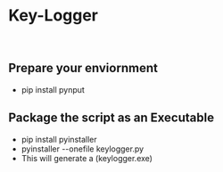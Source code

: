 # Key-Logger
&nbsp;
## Prepare your enviornment
* pip install pynput


## Package the script as an Executable
+ pip install pyinstaller
+ pyinstaller --onefile keylogger.py
+ This will generate a (keylogger.exe)
